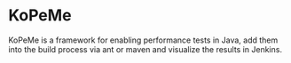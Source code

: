 KoPeMe
======

KoPeMe is a framework for enabling performance tests in Java, add them into the build process via ant or maven and visualize the results in Jenkins.
